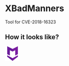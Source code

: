 # XBadManners
Tool for CVE-2018-16323


## How it looks like?

![Zebra](https://github.com/adam-p/markdown-here/raw/master/src/common/images/icon48.png "Logo Title Text 1")
